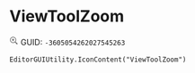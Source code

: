 # ViewToolZoom
![](/img/ViewToolZoom.png)
GUID: `-3605054262027545263`
```
EditorGUIUtility.IconContent("ViewToolZoom")
```
